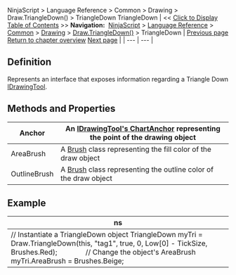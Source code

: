 ﻿
NinjaScript \> Language Reference \> Common \> Drawing \> Draw.TriangleDown() \> TriangleDown
TriangleDown
| \<\< [Click to Display Table of Contents](triangledown.md) \>\> **Navigation:**     [NinjaScript](ninjascript-1.md) \> [Language Reference](language_reference_wip-1.md) \> [Common](common-1.md) \> [Drawing](drawing-1.md) \> [Draw.TriangleDown()](draw_triangledown-1.md) \> TriangleDown | [Previous page](draw_triangledown-1.md) [Return to chapter overview](draw_triangledown-1.md) [Next page](draw_triangleup-1.md) |
| --- | --- |
## Definition
Represents an interface that exposes information regarding a Triangle Down [IDrawingTool](idrawingtool-1.md).
 
## Methods and Properties
| Anchor | An [IDrawingTool's ChartAnchor](idrawingtool-1.htm#chartanchor) representing the point of the drawing object |
| --- | --- |
| AreaBrush | A [Brush](http://msdn.microsoft.com/en-us/library/system.windows.media.brush(v=vs.110).aspx) class representing the fill color of the draw object |
| OutlineBrush | A [Brush](http://msdn.microsoft.com/en-us/library/system.windows.media.brush(v=vs.110).aspx) class representing the outline color of the draw object |

## 
## 
## 
## Example
| ns |
| --- |
| // Instantiate a TriangleDown object TriangleDown myTri \= Draw.TriangleDown(this, "tag1", true, 0, Low\[0] \- TickSize, Brushes.Red);               // Change the object's AreaBrush myTri.AreaBrush \= Brushes.Beige; |
